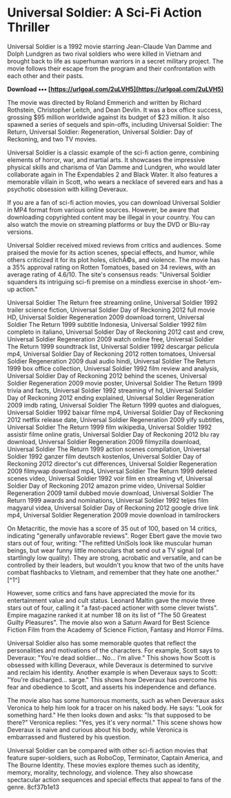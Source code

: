 
 
# Universal Soldier: A Sci-Fi Action Thriller
 
Universal Soldier is a 1992 movie starring Jean-Claude Van Damme and Dolph Lundgren as two rival soldiers who were killed in Vietnam and brought back to life as superhuman warriors in a secret military project. The movie follows their escape from the program and their confrontation with each other and their pasts.
 
**Download ••• [https://urlgoal.com/2uLVH5](https://urlgoal.com/2uLVH5)**


 
The movie was directed by Roland Emmerich and written by Richard Rothstein, Christopher Leitch, and Dean Devlin. It was a box office success, grossing $95 million worldwide against its budget of $23 million. It also spawned a series of sequels and spin-offs, including Universal Soldier: The Return, Universal Soldier: Regeneration, Universal Soldier: Day of Reckoning, and two TV movies.
 
Universal Soldier is a classic example of the sci-fi action genre, combining elements of horror, war, and martial arts. It showcases the impressive physical skills and charisma of Van Damme and Lundgren, who would later collaborate again in The Expendables 2 and Black Water. It also features a memorable villain in Scott, who wears a necklace of severed ears and has a psychotic obsession with killing Deveraux.
 
If you are a fan of sci-fi action movies, you can download Universal Soldier in MP4 format from various online sources. However, be aware that downloading copyrighted content may be illegal in your country. You can also watch the movie on streaming platforms or buy the DVD or Blu-ray versions.

Universal Soldier received mixed reviews from critics and audiences. Some praised the movie for its action scenes, special effects, and humor, while others criticized it for its plot holes, clichÃ©s, and violence. The movie has a 35% approval rating on Rotten Tomatoes, based on 34 reviews, with an average rating of 4.6/10. The site's consensus reads: \"Universal Soldier squanders its intriguing sci-fi premise on a mindless exercise in shoot-'em-up action.\"
 
Universal Soldier The Return free streaming online,  Universal Soldier 1992 trailer science fiction,  Universal Soldier Day of Reckoning 2012 full movie HD,  Universal Soldier Regeneration 2009 download torrent,  Universal Soldier The Return 1999 subtitle Indonesia,  Universal Soldier 1992 film completo in italiano,  Universal Soldier Day of Reckoning 2012 cast and crew,  Universal Soldier Regeneration 2009 watch online free,  Universal Soldier The Return 1999 soundtrack list,  Universal Soldier 1992 descargar pelicula mp4,  Universal Soldier Day of Reckoning 2012 rotten tomatoes,  Universal Soldier Regeneration 2009 dual audio hindi,  Universal Soldier The Return 1999 box office collection,  Universal Soldier 1992 film review and analysis,  Universal Soldier Day of Reckoning 2012 behind the scenes,  Universal Soldier Regeneration 2009 movie poster,  Universal Soldier The Return 1999 trivia and facts,  Universal Soldier 1992 streaming vf hd,  Universal Soldier Day of Reckoning 2012 ending explained,  Universal Soldier Regeneration 2009 imdb rating,  Universal Soldier The Return 1999 quotes and dialogues,  Universal Soldier 1992 baixar filme mp4,  Universal Soldier Day of Reckoning 2012 netflix release date,  Universal Soldier Regeneration 2009 yify subtitles,  Universal Soldier The Return 1999 film wikipedia,  Universal Soldier 1992 assistir filme online gratis,  Universal Soldier Day of Reckoning 2012 blu ray download,  Universal Soldier Regeneration 2009 filmyzilla download,  Universal Soldier The Return 1999 action scenes compilation,  Universal Soldier 1992 ganzer film deutsch kostenlos,  Universal Soldier Day of Reckoning 2012 director's cut differences,  Universal Soldier Regeneration 2009 filmywap download mp4,  Universal Soldier The Return 1999 deleted scenes video,  Universal Soldier 1992 voir film en streaming vf,  Universal Soldier Day of Reckoning 2012 amazon prime video,  Universal Soldier Regeneration 2009 tamil dubbed movie download,  Universal Soldier The Return 1999 awards and nominations,  Universal Soldier 1992 teljes film magyarul videa,  Universal Soldier Day of Reckoning 2012 google drive link mp4,  Universal Soldier Regeneration 2009 movie download in tamilrockers
 
On Metacritic, the movie has a score of 35 out of 100, based on 14 critics, indicating \"generally unfavorable reviews\". Roger Ebert gave the movie two stars out of four, writing: \"The refitted UniSols look like muscular human beings, but wear funny little monoculars that send out a TV signal (of startlingly low quality). They are strong, acrobatic and versatile, and can be controlled by their leaders, but wouldn't you know that two of the units have combat flashbacks to Vietnam, and remember that they hate one another.\" [^1^]
 
However, some critics and fans have appreciated the movie for its entertainment value and cult status. Leonard Maltin gave the movie three stars out of four, calling it \"a fast-paced actioner with some clever twists\". Empire magazine ranked it at number 18 on its list of \"The 50 Greatest Guilty Pleasures\". The movie also won a Saturn Award for Best Science Fiction Film from the Academy of Science Fiction, Fantasy and Horror Films.

Universal Soldier also has some memorable quotes that reflect the personalities and motivations of the characters. For example, Scott says to Deveraux: \"You're dead soldier... No... I'm alive.\" This shows how Scott is obsessed with killing Deveraux, while Deveraux is determined to survive and reclaim his identity. Another example is when Deveraux says to Scott: \"You're discharged... sarge.\" This shows how Deveraux has overcome his fear and obedience to Scott, and asserts his independence and defiance.
 
The movie also has some humorous moments, such as when Deveraux asks Veronica to help him look for a tracer on his naked body. He says: \"Look for something hard.\" He then looks down and asks: \"Is that supposed to be there?\" Veronica replies: \"Yes, yes it's very normal.\" This scene shows how Deveraux is naive and curious about his body, while Veronica is embarrassed and flustered by his question.
 
Universal Soldier can be compared with other sci-fi action movies that feature super-soldiers, such as RoboCop, Terminator, Captain America, and The Bourne Identity. These movies explore themes such as identity, memory, morality, technology, and violence. They also showcase spectacular action sequences and special effects that appeal to fans of the genre.
 8cf37b1e13
 
